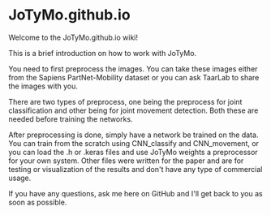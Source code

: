 # JoTyMo.github.io

Welcome to the JoTyMo.github.io wiki!

This is a brief introduction on how to work with JoTyMo.

You need to first preprocess the images. You can take these images either from the Sapiens PartNet-Mobility dataset or you can ask TaarLab to share the images with you.

There are two types of preprocess, one being the preprocess for joint classification and other being for joint movement detection. Both these are needed before training the networks.

After preprocessing is done, simply have a network be trained on the data. You can train from the scratch using CNN_classify and CNN_movement, or you can load the .h or .keras files and use JoTyMo weights a preprocessor for your own system. Other files were written for the paper and are for testing or visualization of the results and don't have any type of commercial usage.

If you have any questions, ask me here on GitHub and I'll get back to you as soon as possible.
